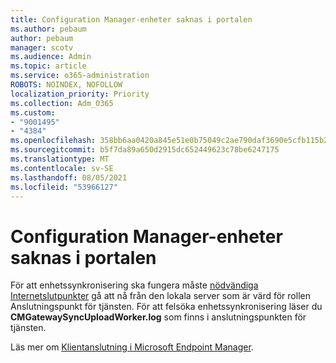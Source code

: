 ```yaml
---
title: Configuration Manager-enheter saknas i portalen
ms.author: pebaum
author: pebaum
manager: scotv
ms.audience: Admin
ms.topic: article
ms.service: o365-administration
ROBOTS: NOINDEX, NOFOLLOW
localization_priority: Priority
ms.collection: Adm_O365
ms.custom:
- "9001495"
- "4384"
ms.openlocfilehash: 358bb6aa0420a845e51e0b75049c2ae790daf3690e5cfb115b234d82a29e93a7
ms.sourcegitcommit: b5f7da89a650d2915dc652449623c78be6247175
ms.translationtype: MT
ms.contentlocale: sv-SE
ms.lasthandoff: 08/05/2021
ms.locfileid: "53966127"
---
```

# <a name="configuration-manager-devices-missing-in-the-portal"></a>Configuration Manager-enheter saknas i portalen

För att enhetssynkronisering ska fungera måste [nödvändiga Internetslutpunkter](https://docs.microsoft.com/configmgr/tenant-attach/device-sync-actions#internet-endpoints) gå att nå från den lokala server som är värd för rollen Anslutningspunkt för tjänsten. För att felsöka enhetssynkronisering läser du **CMGatewaySyncUploadWorker.log** som finns i anslutningspunkten för tjänsten.

Läs mer om [Klientanslutning i Microsoft Endpoint Manager](https://docs.microsoft.com/configmgr/tenant-attach/).
